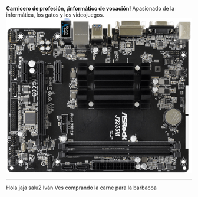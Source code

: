 **Carnicero de profesión, ¡informático de vocación!**
Apasionado de la informática, los gatos y los videojuegos.
![foto](/images/J3355M(M2).png)

*******
Hola jaja salu2 Iván
Ves comprando la carne para la barbacoa


